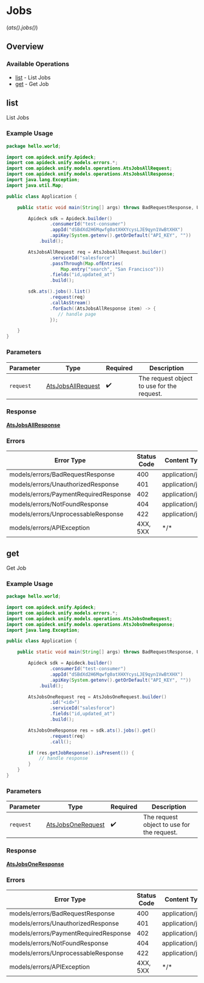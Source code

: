 # Jobs
(*ats().jobs()*)

## Overview

### Available Operations

* [list](#list) - List Jobs
* [get](#get) - Get Job

## list

List Jobs

### Example Usage

<!-- UsageSnippet language="java" operationID="ats.jobsAll" method="get" path="/ats/jobs" -->
```java
package hello.world;

import com.apideck.unify.Apideck;
import com.apideck.unify.models.errors.*;
import com.apideck.unify.models.operations.AtsJobsAllRequest;
import com.apideck.unify.models.operations.AtsJobsAllResponse;
import java.lang.Exception;
import java.util.Map;

public class Application {

    public static void main(String[] args) throws BadRequestResponse, UnauthorizedResponse, PaymentRequiredResponse, NotFoundResponse, UnprocessableResponse, Exception {

        Apideck sdk = Apideck.builder()
                .consumerId("test-consumer")
                .appId("dSBdXd2H6Mqwfg0atXHXYcysLJE9qyn1VwBtXHX")
                .apiKey(System.getenv().getOrDefault("API_KEY", ""))
            .build();

        AtsJobsAllRequest req = AtsJobsAllRequest.builder()
                .serviceId("salesforce")
                .passThrough(Map.ofEntries(
                    Map.entry("search", "San Francisco")))
                .fields("id,updated_at")
                .build();

        sdk.ats().jobs().list()
                .request(req)
                .callAsStream()
                .forEach((AtsJobsAllResponse item) -> {
                   // handle page
                });

    }
}
```

### Parameters

| Parameter                                                         | Type                                                              | Required                                                          | Description                                                       |
| ----------------------------------------------------------------- | ----------------------------------------------------------------- | ----------------------------------------------------------------- | ----------------------------------------------------------------- |
| `request`                                                         | [AtsJobsAllRequest](../../models/operations/AtsJobsAllRequest.md) | :heavy_check_mark:                                                | The request object to use for the request.                        |

### Response

**[AtsJobsAllResponse](../../models/operations/AtsJobsAllResponse.md)**

### Errors

| Error Type                            | Status Code                           | Content Type                          |
| ------------------------------------- | ------------------------------------- | ------------------------------------- |
| models/errors/BadRequestResponse      | 400                                   | application/json                      |
| models/errors/UnauthorizedResponse    | 401                                   | application/json                      |
| models/errors/PaymentRequiredResponse | 402                                   | application/json                      |
| models/errors/NotFoundResponse        | 404                                   | application/json                      |
| models/errors/UnprocessableResponse   | 422                                   | application/json                      |
| models/errors/APIException            | 4XX, 5XX                              | \*/\*                                 |

## get

Get Job

### Example Usage

<!-- UsageSnippet language="java" operationID="ats.jobsOne" method="get" path="/ats/jobs/{id}" -->
```java
package hello.world;

import com.apideck.unify.Apideck;
import com.apideck.unify.models.errors.*;
import com.apideck.unify.models.operations.AtsJobsOneRequest;
import com.apideck.unify.models.operations.AtsJobsOneResponse;
import java.lang.Exception;

public class Application {

    public static void main(String[] args) throws BadRequestResponse, UnauthorizedResponse, PaymentRequiredResponse, NotFoundResponse, UnprocessableResponse, Exception {

        Apideck sdk = Apideck.builder()
                .consumerId("test-consumer")
                .appId("dSBdXd2H6Mqwfg0atXHXYcysLJE9qyn1VwBtXHX")
                .apiKey(System.getenv().getOrDefault("API_KEY", ""))
            .build();

        AtsJobsOneRequest req = AtsJobsOneRequest.builder()
                .id("<id>")
                .serviceId("salesforce")
                .fields("id,updated_at")
                .build();

        AtsJobsOneResponse res = sdk.ats().jobs().get()
                .request(req)
                .call();

        if (res.getJobResponse().isPresent()) {
            // handle response
        }
    }
}
```

### Parameters

| Parameter                                                         | Type                                                              | Required                                                          | Description                                                       |
| ----------------------------------------------------------------- | ----------------------------------------------------------------- | ----------------------------------------------------------------- | ----------------------------------------------------------------- |
| `request`                                                         | [AtsJobsOneRequest](../../models/operations/AtsJobsOneRequest.md) | :heavy_check_mark:                                                | The request object to use for the request.                        |

### Response

**[AtsJobsOneResponse](../../models/operations/AtsJobsOneResponse.md)**

### Errors

| Error Type                            | Status Code                           | Content Type                          |
| ------------------------------------- | ------------------------------------- | ------------------------------------- |
| models/errors/BadRequestResponse      | 400                                   | application/json                      |
| models/errors/UnauthorizedResponse    | 401                                   | application/json                      |
| models/errors/PaymentRequiredResponse | 402                                   | application/json                      |
| models/errors/NotFoundResponse        | 404                                   | application/json                      |
| models/errors/UnprocessableResponse   | 422                                   | application/json                      |
| models/errors/APIException            | 4XX, 5XX                              | \*/\*                                 |